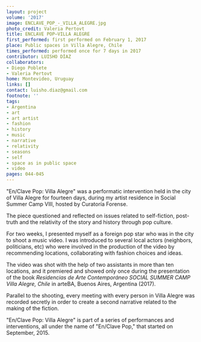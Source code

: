 ```yaml
---
layout: project
volume: '2017'
image: ENCLAVE_POP_-_VILLA_ALEGRE.jpg
photo_credit: Valeria Pertovt
title: ENCLAVE POP—VILLA ALEGRE
first_performed: first performed on February 1, 2017
place: Public spaces in Villa Alegre, Chile
times_performed: performed once for 7 days in 2017
contributor: LUISHO DÍAZ
collaborators:
- Diego Poblete
- Valeria Pertovt
home: Montevideo, Uruguay
links: []
contact: luisho.diaz@gmail.com
footnote: ''
tags:
- Argentina
- art
- art artist
- fashion
- history
- music
- narrative
- relativity
- seasons
- self
- space as in public space
- video
pages: 044-045
---
```


"En/Clave Pop: Villa Alegre" was a performatic intervention held in the city of Villa Alegre for fourteen days, during my artist residence in Social Summer Camp VIII, hosted by Curatoría Forense.

The piece questioned and reflected on issues related to self-fiction, post-truth and the relativity of the story and history through pop culture.

For two weeks, I presented myself as a foreign pop star who was in the city to shoot a music video. I was introduced to several local actors (neighbors, politicians, etc) who were involved in the production of the video by recommending locations, collaborating with fashion choices and ideas.

The video was shot with the help of two assistants in more than ten locations, and it premiered and showed only once during the presentation of the book _Residencias de Arte Contemporáneo SOCIAL SUMMER CAMP Villa Alegre, Chile_ in arteBA, Buenos Aires, Argentina (2017).

Parallel to the shooting, every meeting with every person in Villa Alegre was recorded secretly in order to create a second narrative related to the making of the fiction.

"En/Clave Pop: Villa Alegre" is part of a series of performances and interventions, all under the name of "En/Clave Pop," that started on September, 2015.
